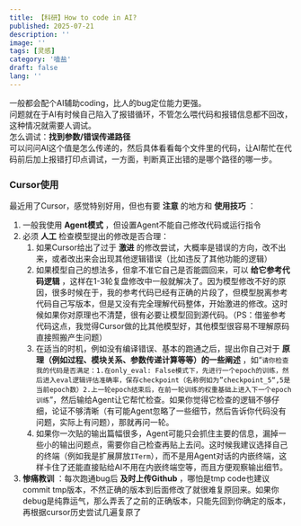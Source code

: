 ```yaml
---
title: 【科研】How to code in AI?
published: 2025-07-21
description: ''
image: ''
tags: [灵感]
category: '嗑盐'
draft: false 
lang: ''
---
```


一般都会配个AI辅助coding，比人的bug定位能力更强。  
问题就在于AI有时候自己陷入了报错循环，不管怎么喂代码和报错信息都不回改，这种情况就需要人调试。  
怎么调试：**找到参数/错误传递路径**  
可以问问AI这个值是怎么传递的，然后具体看看每个文件里的代码，让AI帮忙在代码前后加上报错打印点调试，一方面，判断真正出错的是哪个路径的哪一步。


### Cursor使用
最近用了Cursor，感觉特别好用，但也有要 **注意** 的地方和 **使用技巧** ：
1. 一般我使用 **Agent模式** ，但设置Agent不能自己修改代码或运行指令
2. 必须 **人工** 检查模型提出的修改是否合理：
    1. 如果Cursor给出了过于 **激进** 的修改尝试，大概率是错误的方向，改不出来，或者改出来会出现其他逻辑错误（比如违反了其他功能的逻辑）
    2. 如果模型自己的想法多，但拿不准它自己是否能圆回来，可以 **给它参考代码逻辑** ，这样在1-3轮复盘修改中一般就解决了。因为模型修改不好的原因，很多时候在于，我的参考代码已经有正确的片段了，但模型脱离参考代码自己写版本，但是又没有完全理解代码整体，开始激进的修改。这时候如果你对原理也不清楚，很有必要让模型回到源代码。（PS：借鉴参考代码这点，我觉得Cursor做的比其他模型好，其他模型很容易不理解原码直接照搬产生问题）
    3. 在适当的时机，例如没有编译错误、基本的跑通之后，提出你自己对于 **原理（例如过程、模块关系、参数传递计算等等）的一些阐述** ，如“`请你检查我的代码是否满足：1.在only_eval: False模式下，先进行一个epoch的训练，然后进入eval逻辑评估准确率，保存checkpoint（名称例如为”checkpoint_5“,5是当前epoch数）2.上一轮epoch结束后，在前一轮训练的权重基础上进入下一个epoch训练`”，然后输给Agent让它帮忙检查。如果你觉得它检查的逻辑不够仔细，论证不够清晰（有可能Agent忽略了一些细节，然后告诉你代码没有问题，实际上有问题），那就再问一轮。
    4. 如果你一次贴的输出篇幅很多，Agent可能只会抓住主要的信息，漏掉一些小的输出问题点，需要你自己检查再贴上去问。这时候我建议选择自己的终端（例如我是扩展屏放`ITerm`），而不是用Agent对话的内嵌终端，这样卡住了还能直接贴给AI不用在内嵌终端空等，而且方便观察输出细节。
3. **惨痛教训** ：每次跑通bug后 **及时上传Github** ，哪怕是tmp code也建议commit tmp版本，不然正确的版本到后面修改了就很难复原回来。如果你debug是纯靠运气，那么弄丢了之前的正确版本，只能先回到你确定的版本，再根据cursor历史尝试几遍复原了
